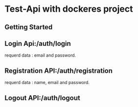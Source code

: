 # Test-Api with dockeres project

## Getting Started
## Login Api:/auth/login
requerd data : email and password.
## Registration API:/auth/registration
requerd data : name, email and password.
## Logout API:/auth/logout 
